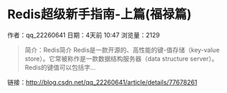 # Redis超级新手指南-上篇(福禄篇)
作者：qq_22260641
日期：4天前 10:47
浏览量：2129
> 简介：Redis简介
Redis是一款开源的、高性能的键-值存储（key-value store）。它常被称作是一款数据结构服务器（data structure server）。Redis的键值可以包括字...

 链接：http://blog.csdn.net/qq_22260641/article/details/77678261
